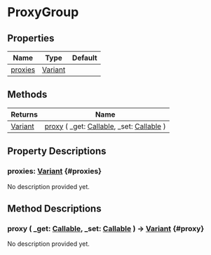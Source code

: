 # ProxyGroup
    


## Properties

| Name                | Type                                                                      | Default |
| ------------------- | ------------------------------------------------------------------------- | ------- |
| [proxies](#proxies) | [Variant](https://docs.godotengine.org/de/4.x/classes/class_variant.html) |         |

## Methods

| Returns                                                                   | Name                                                                                                                                                                                     |
| ------------------------------------------------------------------------- | ---------------------------------------------------------------------------------------------------------------------------------------------------------------------------------------- |
| [Variant](https://docs.godotengine.org/de/4.x/classes/class_variant.html) | [proxy](#proxy) ( _get: [Callable](https://docs.godotengine.org/de/4.x/classes/class_callable.html), _set: [Callable](https://docs.godotengine.org/de/4.x/classes/class_callable.html) ) |

## Property Descriptions

### proxies: [Variant](https://docs.godotengine.org/de/4.x/classes/class_variant.html) {#proxies}

No description provided yet.

## Method Descriptions

### proxy ( _get: [Callable](https://docs.godotengine.org/de/4.x/classes/class_callable.html), _set: [Callable](https://docs.godotengine.org/de/4.x/classes/class_callable.html) ) -> [Variant](https://docs.godotengine.org/de/4.x/classes/class_variant.html) {#proxy}

No description provided yet.
